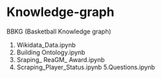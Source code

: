 # Knowledge-graph

BBKG (Basketball Knowledge graph) 

1. Wikidata_Data.ipynb
2. Building Ontology.ipynb
3. Sraping_ ReaGM_ Award.ipynb
4. Scraping_Player_Status.ipynb
5.Questions.ipynb
